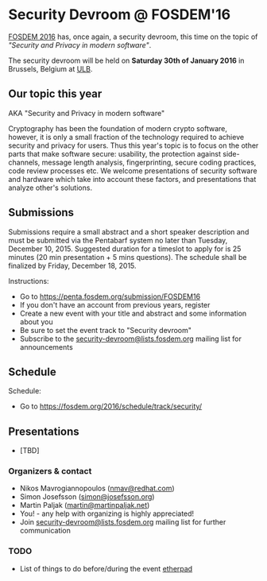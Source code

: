 # Security Devroom @ FOSDEM'16

[FOSDEM 2016](https://fosdem.org/2016/) has, once again, a security devroom, this time on the topic of _"Security and Privacy in modern software"_. 

The security devroom will be held on **Saturday 30th of January 2016** in Brussels, Belgium at [ULB](http://www.ulb.ac.be/).

## Our topic this year

AKA "Security and Privacy in modern software"

Cryptography has been the foundation of modern crypto software, however, it is only
a small fraction of the technology required to achieve security and privacy for users.
Thus this year's topic is to focus on the other parts that make software secure: usability,
the protection against side-channels, message length analysis, fingerprinting, secure
coding practices, code review processes etc. We welcome presentations of security software
and hardware which take into account these factors, and presentations that analyze other's
solutions.

## Submissions

Submissions require a small abstract and a short speaker description and must be submitted
via the Pentabarf system no later than Tuesday, December 10, 2015. Suggested duration for a
timeslot to apply for is 25 minutes (20 min presentation + 5 mins questions). The schedule
shall be finalized by Friday, December 18, 2015.

Instructions:

  * Go to https://penta.fosdem.org/submission/FOSDEM16
  * If you don't have an account from previous years, register
  * Create a new event with your title and abstract and some information about you
  * Be sure to set the event track to "Security devroom"
  * Subscribe to the [security-devroom@lists.fosdem.org](https://lists.fosdem.org/listinfo/security-devroom) mailing list for announcements

## Schedule

Schedule:

  - Go to https://fosdem.org/2016/schedule/track/security/

## Presentations

* [TBD]

### Organizers & contact

  * Nikos Mavrogiannopoulos (nmav@redhat.com)
  * Simon Josefsson (simon@josefsson.org)
  * Martin Paljak (martin@martinpaljak.net)
  * You! - any help with organizing is highly appreciated!
  * Join [security-devroom@lists.fosdem.org](https://lists.fosdem.org/listinfo/security-devroom) mailing list for further communication

### TODO
  * List of things to do before/during the event [etherpad](https://piratenpad.de/p/IAaXIfU1H89lL)
